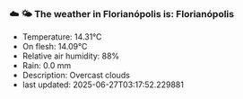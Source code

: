 ### ☁️ 🌤️  The weather in Florianópolis is: Florianópolis

- Temperature: 14.31°C
- On flesh: 14.09°C
- Relative air humidity: 88%
- Rain: 0.0 mm
- Description: Overcast clouds
- last updated: 2025-06-27T03:17:52.229881
